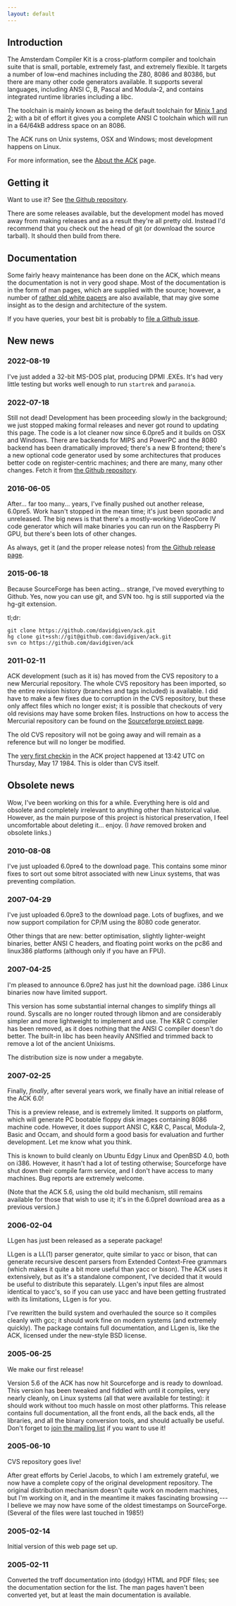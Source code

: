 ```yaml
---
layout: default
---
```


Introduction
------------

The Amsterdam Compiler Kit is a cross-platform compiler and toolchain
suite that is small, portable, extremely fast, and extremely flexible. It
targets a number of low-end machines including the Z80, 8086 and 80386, but
there are many other code generators available. It supports several languages,
including ANSI C, B, Pascal and Modula-2, and contains integrated
runtime libraries including a libc.

The toolchain is mainly known as being the default toolchain for [Minix 1 and
2](http://minix1.woodhull.com/); with a bit of effort it gives you a complete
ANSI C toolchain which will run in a 64/64kB address space on an 8086.

The ACK runs on Unix systems, OSX and Windows; most development happens on Linux.

For more information, see the [About the ACK](about.html) page.

Getting it
----------

Want to use it? See [the Github repository](https://github.com/davidgiven/ack).

There are some releases available, but the development model has moved away
from making releases and as a result they're all pretty old. Instead I'd
recommend that you check out the head of git (or download the source tarball).
It should then build from there.

Documentation
-------------

Some fairly heavy maintenance has been done on the ACK, which means the
documentation is not in very good shape. Most of the documentation is in the
form of man pages, which are supplied with the source; however, a number of
[rather old white papers](olddocs.html) are also available, that may give some
insight as to the design and architecture of the system.

If you have queries, your best bit is probably to [file a Github
issue](https://github.com/davidgiven/ack/issues/new).

New news
--------

### 2022-08-19

I've just added a 32-bit MS-DOS plat, producing DPMI .EXEs. It's had very
little testing but works well enough to run `startrek` and `paranoia`.

### 2022-07-18

Still not dead! Development has been proceeding slowly in the background; we
just stopped making formal releases and never got round to updating this page.
The code is a lot cleaner now since 6.0pre5 and it builds on OSX and Windows.
There are backends for MIPS and PowerPC and the 8080 backend has been
dramatically improved; there's a new B frontend; there's a new optional code
generator used by some architectures that produces better code on
register-centric machines; and there are many, many other changes. Fetch it
from [the Github repository](https://github.com/davidgiven/ack).

### 2016-06-05

After... far too many... years, I've finally pushed out another release,
6.0pre5.  Work hasn't stopped in the mean time; it's just been sporadic and
unreleased. The big news is that there's a mostly-working VideoCore IV code
generator which will make binaries you can run on the Raspberry Pi GPU, but
there's been lots of other changes.

As always, get it (and the proper release notes) from [the Github release
page](https://github.com/davidgiven/ack/releases/latest).

### 2015-06-18

Because SourceForge has been acting... strange, I've moved everything to Github.
Yes, now you can use git, and SVN too. hg is still supported via the hg-git extension.

tl;dr:

	git clone https://github.com/davidgiven/ack.git
	hg clone git+ssh://git@github.com:davidgiven/ack.git
	svn co https://github.com/davidgiven/ack
    
### 2011-02-11

ACK development (such as it is) has moved from the CVS repository to a new
Mercurial repository. The whole CVS repository has been imported, so the entire
revision history (branches and tags included) is available. I did have to make
a few fixes due to corruption in the CVS repository, but these only affect
files which no longer exist; it is possible that checkouts of very old
revisions may have some broken files. Instructions on how to access the
Mercurial repository can be found on the [Sourceforge project
page](http://sourceforge.net/projects/tack).

The old CVS repository will not be going away and will remain as a reference
but will no longer be modified.

The [very first
checkin](http://tack.hg.sourceforge.net/hgweb/tack/tack/rev/4bea19e501ed) in
the ACK project</a> happened at 13:42 UTC on Thursday, May 17 1984. This is
older than CVS itself.
 
Obsolete news
-------------

Wow, I've been working on this for a while. Everything here is old and obsolete
and completely irrelevant to anything other than historical value. However, as
the main purpose of this project is historical preservation, I feel
uncomfortable about deleting it... enjoy. (I *have* removed broken and obsolete
links.)

### 2010-08-08

I've just uploaded 6.0pre4 to the download page.  This contains some minor
fixes to sort out some bitrot associated with new Linux systems, that was
preventing compilation.

### 2007-04-29

I've just uploaded 6.0pre3 to the download page.
Lots of bugfixes, and we now support compilation for CP/M using the
8080 code generator.

Other things that are new: better optimisation, slightly lighter-weight
binaries, better ANSI C headers, and floating point works on the pc86 and
linux386 platforms (although only if you have an FPU).

### 2007-04-25

I'm pleased to announce 6.0pre2 has just hit the download page.
i386 Linux binaries now have limited support.

This version has some substantial internal changes to simplify things all
round. Syscalls are no longer routed through libmon and are considerably
simpler and more lightweight to implement and use. The K&R C compiler has
been removed, as it does nothing that the ANSI C compiler doesn't do better.
The built-in libc has been heavily ANSIfied and trimmed back to remove a lot
of the ancient Unixisms.

The distribution size is now under a megabyte.

### 2007-02-25

Finally, *finally*, after several years work, we finally have an
initial release of the ACK 6.0!

This is a preview release, and is extremely limited. It supports on
platform, which will generate PC bootable floppy disk images containing 8086
machine code. However, it does support ANSI C, K&R C, Pascal, Modula-2,
Basic and Occam, and should form a good basis for evaluation and further
development. Let me know what you think.

This is known to build cleanly on Ubuntu Edgy Linux and OpenBSD 4.0, both
on i386. However, it hasn't had a lot of testing otherwise; Sourceforge have
shut down their compile farm service, and I don't have access to many
machines. Bug reports are extremely welcome.

(Note that the ACK 5.6, using the old build mechanism, still remains
available for those that wish to use it; it's in the 6.0pre1 download area as
a previous version.)

### 2006-02-04

LLgen has just been released as a seperate package!

LLgen is a LL(1) parser generator, quite similar to yacc or bison, that
can generate recursive descent parsers from Extended Context-Free grammars
(which makes it quite a bit more useful than yacc or bison). The ACK uses it
extensively, but as it's a standalone component, I've decided that it would
be useful to distribute this separately. LLgen's input files are almost
identical to yacc's, so if you can use yacc and have been getting frustrated
with its limitations, LLgen is for you.

I've rewritten the build system and overhauled the source so it compiles
cleanly with gcc; it should work fine on modern systems (and extremely
quickly). The package contains full documentation, and LLgen is, like the
ACK, licensed under the new-style BSD license.

### 2005-06-25

We make our first release!

Version 5.6 of the ACK has now hit Sourceforge and is ready to download.
This version has been tweaked and fiddled with until it
compiles, very nearly cleanly, on Linux systems (all that were available for
testing): it should work without too much hassle on most other platforms.
This release contains full documentation, all the front ends, all the back
ends, all the libraries, and all the binary conversion tools, and should
actually be useful. Don't forget to <a
href="http://sourceforge.net/mail/?group_id=130811">join the mailing list</a>
if you want to use it!

### 2005-06-10

CVS repository goes live!

After great efforts by Ceriel Jacobs, to which I am extremely grateful, we
now have a complete copy of the original development repository. The original
distribution mechanism doesn't quite work on modern machines, but I'm working
on it, and in the meantime it makes fascinating browsing --- I believe we may
now have some of the oldest timestamps on SourceForge. (Several of the files
were last touched in 1985!)

### 2005-02-14

Initial version of this web page set up.

### 2005-02-11

Converted the troff documentation into (dodgy) HTML and PDF files; see the
documentation section for the list. The man pages haven't been converted yet,
but at least the main documentation is available.

